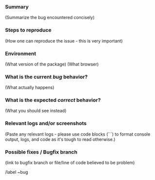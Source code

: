 <!---
Please read this!

Before opening a new issue, make sure to search for keywords in the issues
filtered by the "bug" label:

- https://github.com/GovAlta/ui-components/issues

and verify the issue you're about to submit isn't a duplicate.
--->

### Summary

(Summarize the bug encountered concisely)

### Steps to reproduce

(How one can reproduce the issue - this is very important)

### Environment

(What version of the package)
(What browser)

### What is the current *bug* behavior?

(What actually happens)

### What is the expected *correct* behavior?

(What you should see instead)

### Relevant logs and/or screenshots

(Paste any relevant logs - please use code blocks (```) to format console output,
logs, and code as it's tough to read otherwise.)

### Possible fixes / Bugfix branch
<!---
If at all possible [contribute yourself](../../contributing.md)!
-->
(link to bugfix branch or file/line of code believed to be problem)

/label ~bug
